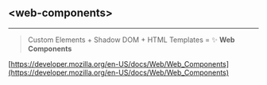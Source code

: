 <!-- .slide: class="is-module" -->

## &lt;web-components&gt;

---

> Custom Elements + Shadow DOM + HTML Templates =
> ✨ **Web Components**

[https://developer.mozilla.org/en-US/docs/Web/Web_Components](https://developer.mozilla.org/en-US/docs/Web/Web_Components) <!-- .element target="_blank" -->